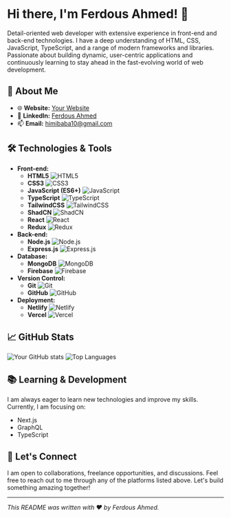 # Hi there, I'm Ferdous Ahmed! 👋

Detail-oriented web developer with extensive experience in front-end and back-end technologies. I have a deep understanding of HTML, CSS, JavaScript, TypeScript, and a range of modern frameworks and libraries. Passionate about building dynamic, user-centric applications and continuously learning to stay ahead in the fast-evolving world of web development.

## 🚀 About Me

- 🌐 **Website:** [Your Website](https://reactive-ferdous.netlify.app)
- 💼 **LinkedIn:** [Ferdous Ahmed](https://www.linkedin.com/in/ferdous-ahmed-6535b0202)
- 📫 **Email:** himibaba10@gmail.com

## 🛠️ Technologies & Tools

- **Front-end:** 
  - **HTML5** ![HTML5](https://img.shields.io/badge/HTML5-E34F26?style=flat&logo=html5&logoColor=white)
  - **CSS3** ![CSS3](https://img.shields.io/badge/CSS3-1572B6?style=flat&logo=css3&logoColor=white)
  - **JavaScript (ES6+)** ![JavaScript](https://img.shields.io/badge/JavaScript-F7DF1E?style=flat&logo=javascript&logoColor=black)
  - **TypeScript** ![TypeScript](https://img.shields.io/badge/TypeScript-3178C6?style=flat&logo=typescript&logoColor=white)
  - **TailwindCSS** ![TailwindCSS](https://img.shields.io/badge/TailwindCSS-06B6D4?style=flat&logo=tailwindcss&logoColor=white)
  - **ShadCN** ![ShadCN](https://img.shields.io/badge/ShadCN-000000?style=flat&logo=shadcn&logoColor=white)
  - **React** ![React](https://img.shields.io/badge/React-61DAFB?style=flat&logo=react&logoColor=black)
  - **Redux** ![Redux](https://img.shields.io/badge/Redux-764ABC?style=flat&logo=redux&logoColor=white)
- **Back-end:**
  - **Node.js** ![Node.js](https://img.shields.io/badge/Node.js-339933?style=flat&logo=node.js&logoColor=white)
  - **Express.js** ![Express.js](https://img.shields.io/badge/Express.js-000000?style=flat&logo=express&logoColor=white)
- **Database:**
  - **MongoDB** ![MongoDB](https://img.shields.io/badge/MongoDB-47A248?style=flat&logo=mongodb&logoColor=white)
  - **Firebase** ![Firebase](https://img.shields.io/badge/Firebase-FFCA28?style=flat&logo=firebase&logoColor=black)
- **Version Control:** 
  - **Git** ![Git](https://img.shields.io/badge/Git-F05032?style=flat&logo=git&logoColor=white)
  - **GitHub** ![GitHub](https://img.shields.io/badge/GitHub-181717?style=flat&logo=github&logoColor=white)
- **Deployment:**
  - **Netlify** ![Netlify](https://img.shields.io/badge/Netlify-00C7B7?style=flat&logo=netlify&logoColor=white)
  - **Vercel** ![Vercel](https://img.shields.io/badge/Vercel-000000?style=flat&logo=vercel&logoColor=white)

## 📈 GitHub Stats

![Your GitHub stats](https://github-readme-stats.vercel.app/api?username=ferdous-ahmed&show_icons=true&theme=radical)
![Top Languages](https://github-readme-stats.vercel.app/api/top-langs/?username=ferdous-ahmed&layout=compact&theme=radical)

## 📚 Learning & Development

I am always eager to learn new technologies and improve my skills. Currently, I am focusing on:
- Next.js
- GraphQL
- TypeScript

## 🤝 Let's Connect

I am open to collaborations, freelance opportunities, and discussions. Feel free to reach out to me through any of the platforms listed above. Let's build something amazing together!

---

*This README was written with ❤️ by Ferdous Ahmed.*

